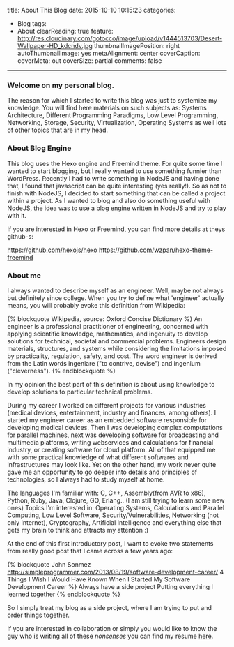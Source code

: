 title: About This Blog
date: 2015-10-10 10:15:23
categories:
- Blog
tags:
- About
clearReading: true
feature: http://res.cloudinary.com/gotocco/image/upload/v1444513703/Desert-Wallpaper-HD_kdcndv.jpg
thumbnailImagePosition: right
autoThumbnailImage: yes
metaAlignment: center
coverCaption:
coverMeta: out
coverSize: partial
comments: false
---
### Welcome on my personal blog.
The reason for which I started to write this blog was just to systemize my knowledge.
You will find here materials on such subjects as: Systems Architecture, Different Programming Paradigms, Low Level Programming, Networking, Storage, Security, Virtualization, Operating Systems as well lots of other topics that are in my head.

<!-- more -->
### About Blog Engine
This blog uses the Hexo engine and Freemind theme. For quite some time I wanted to start blogging, but I really wanted to use something funnier than WordPress. Recently I had to write something in NodeJS and having done that, I found that javascript can be quite interesting (yes really!). So as not to finish with NodeJS, I decided to start something that can be called a project within a project. As I wanted to blog and also do something useful with NodeJS, the idea was to use a blog engine written in NodeJS and try to play with it.

If you are interested in Hexo or Freemind, you can find more details at theys github-s:

https://github.com/hexojs/hexo
https://github.com/wzpan/hexo-theme-freemind


### About me
I always wanted to describe myself as an engineer. Well, maybe not always but definitely since college.
When you try to define what 'engineer' actually means, you will probably evoke this definition from Wikipedia:

{% blockquote Wikipedia, source: Oxford Concise Dictionary %}
An engineer is a professional practitioner of engineering, concerned with applying scientific knowledge, mathematics, and ingenuity to develop solutions for technical, societal and commercial problems. Engineers design materials, structures, and systems while considering the limitations imposed by practicality, regulation, safety, and cost. The word engineer is derived from the Latin words ingeniare ("to contrive, devise") and ingenium ("cleverness").
{% endblockquote %}

In my opinion the best part of this definition is about using knowledge to develop solutions to particular technical problems.

During my career I worked on different projects for various industries (medical devices, entertainment, industry and finances, among others).
I started my engineer career as an embedded software responsible for developing medical devices. Then I was developing complex computations for parallel machines, next was developing software for broadcasting and multimedia platforms, writing webservices and calculations for financial industry, or creating software for cloud platform.
All of that equipped me with some practical knowledge of what different softwares and infrastructures may look like. Yet on the other hand, my work never quite gave me an opportunity to go deeper into details and principles of technologies, so I always had to study myself at home.

The languages I'm familiar with: C, C++, Assembly(from AVR to x86), Python, Ruby, Java, Clojure, GO, Erlang.. (I am still trying to learn some new ones)
Topics I'm interested in: Operating Systems, Calculations and Parallel Computing, Low Level Software, Security/Vulnerabilities, Networking (not only Internet), Cryptography, Artificial Intelligence and everything else that gets my brain to think and attracts my attention :)

At the end of this first introductory post, I want to evoke two statements from really good post that I came across a few years ago:

{% blockquote John Sonmez http://simpleprogrammer.com/2013/08/19/software-development-career/ 4 Things I Wish I Would Have Known When I Started My Software Development Career %}
Always have a side project
Putting everything I learned together
{% endblockquote %}

So I simply treat my blog as a side project, where I am trying to put and order things together.

If you are interested in collaboration or simply you would like to know the guy who is writing all of these *nonsenses* you can find my resume [here](http://res.cloudinary.com/gotocco/image/upload/v1529558247/cv_mgrochow_qo94r3.pdf).
